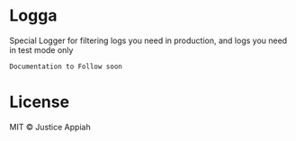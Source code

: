 # Logga
Special Logger for filtering logs you need in production, and logs you need in test mode only


`Documentation to Follow soon`


# License

MIT © Justice Appiah
